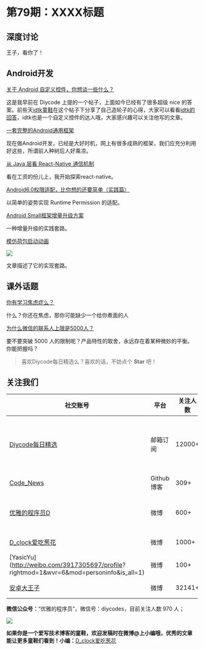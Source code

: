 # 第79期：XXXX标题

## 深度讨论

[]()

王子，看你了！

## Android开发

[关于 Android 自定义控件，你想谈一些什么？](http://www.diycode.cc/topics/81)

这是我早前在 Diycode 上提的一个帖子，上面如今已经有了很多超级 nice 的答案。前些天[idtk童鞋](http://www.diycode.cc/idtkma)在这个帖子下分享了自己造轮子的心得，大家可以看看[idtk的回答](http://www.diycode.cc/idtkma/replies)，idtk也是一个自定义控件的达人哦，大家感兴趣可以关注他写的文章。

[一套完整的Android通用框架](http://wuxiaolong.me/2016/09/07/MyAndroidLibrary/)

现在做Android开发，已经是大好时机，网上有很多成熟的框架，我们应充分利用好这些，所谓前人种树后人好乘凉。

[从 Java 层看 React-Native 通信机制](http://gold.xitu.io/post/57d4e67fda2f600059f48e11)

看在工资的份儿上，我开始探索react-native。

[Android6.0权限适配，比你想的还要简单（实践篇）](http://xdeveloper.cn/android6-0quan-xian-gua-pei-bi-ni-xiang-de-huan-yao-jian-dan-2/)

以简单的姿势实现 Runtime Permission 的适配。

[Android Small框架增量升级方案](http://blog.csdn.net/u013022222/article/details/52268526)

一种增量升级的实践套路。

[模仿荷包启动动画](http://www.jianshu.com/p/50c358e2155a)

![](http://upload-images.jianshu.io/upload_images/1546230-b22da96917959983.gif?imageMogr2/auto-orient/strip)

文章描述了它的实现套路。

## 课外话题

[你有学习焦虑症么？](http://mp.weixin.qq.com/s?__biz=MjM5ODQ2MDIyMA==&mid=2650712633&idx=1&sn=84c23575315c7b714f22087ecfaba68a&scene=1&srcid=0912k58qyN7t3mf2Rk9EwRua#wechat_redirect)

什么？你还在焦虑，那你可能缺少一个给你煮面的人

[为什么微信的联系人上限是5000人？](http://mp.weixin.qq.com/s?__biz=MjM5ODQ2MDIyMA==&mid=2650712637&idx=1&sn=f5843dedcfca5ccda9f5af0b10cc8cf8&scene=1&srcid=0912Q3UJ25XOt4sx3k2xv6dH#wechat_redirect)

要不要突破 5000 人的限制呢？产品特性的取舍，永远存在着某种微妙的平衡。你能把握吗？

> 喜欢Diycode每日精选么？喜欢的话，不妨点个 **Star** 吧！

## 关注我们

| 社交账号  |  平台  | 关注人数 | 说明 |
| -------- | -------- | -------- | -------- |
| [Diycode每日精选](http://list.qq.com/cgi-bin/qf_invite?id=d469993d2c888e971c0fbb2309c4d84256968386b126b967)|   邮箱订阅  | 12000+ | 每日分享一次Android、iOS、Swfit技术干货  |
| [Code_News](https://github.com/DiyCodes/code_news) |    Github博客  |309+ | 每日邮件推送列表  |
| [优雅的程序员D](http://weibo.com/u/5891258264) |   微博  | 600+ | 官方微博，每日分享开源信息  |
| [D_clock爱吃葱花](http://weibo.com/u/2480694892)  |   微博  | 1000+ | 日报发起人  |
|[YasicYu](http://weibo.com/3917305697/profile? rightmod=1&wvr=6&mod=personinfo&is_all=1)  |   微博  | 100+ | 日报发起人  |
|[安卓大王子](http://weibo.com/apkbus/)   |   微博  | 32141+ | 日报发起人  |



**微信公众号：**“优雅的程序员”，微信号：diycodes，目前关注人数 970 人；

![](http://upload-images.jianshu.io/upload_images/1846413-b42abfa70f909099.jpg?imageMogr2/auto-orient/strip%7CimageView2/2/w/1240)

**如果你是一个爱写技术博客的童鞋，欢迎发稿时在微博@上小编哦，优秀的文章能让更多童鞋们看到！小编：**[D_clock爱吃葱花](http://weibo.com/2480694892/profile?rightmod=1&wvr=6&mod=personinfo&is_all=1)